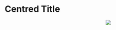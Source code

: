 <h1 style="text-align: center;"> Centred Title </h1>
<img style="float:right;" src="C:\Users\ning.zhu\Downloads/abstract.jpg">